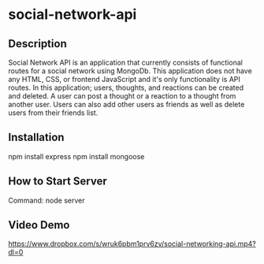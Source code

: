 # social-network-api

## Description

Social Network API is an application that currently consists of functional routes for a social network using MongoDb. This application does not have any HTML, CSS, 
or frontend JavaScript and it's only functionality is API routes. In this application; users, thoughts, and reactions can be created and deleted. A user can post a 
thought or a reaction to a thought from another user. Users can also add other users as friends as well as delete users from their friends list. 

## Installation

npm install express
npm install mongoose

## How to Start Server

Command: node server

## Video Demo

https://www.dropbox.com/s/wruk6pbm1prv6zv/social-networking-api.mp4?dl=0
